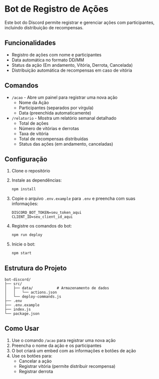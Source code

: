 # Bot de Registro de Ações

Este bot do Discord permite registrar e gerenciar ações com participantes, incluindo distribuição de recompensas.

## Funcionalidades

- Registro de ações com nome e participantes
- Data automática no formato DD/MM
- Status da ação (Em andamento, Vitória, Derrota, Cancelada)
- Distribuição automática de recompensas em caso de vitória

## Comandos

- `/acao` - Abre um painel para registrar uma nova ação
  - Nome da Ação
  - Participantes (separados por vírgula)
  - Data (preenchida automaticamente)
- `/relatorio` - Mostra um relatório semanal detalhado
  - Total de ações
  - Número de vitórias e derrotas
  - Taxa de vitória
  - Total de recompensas distribuídas
  - Status das ações (em andamento, canceladas)

## Configuração

1. Clone o repositório
2. Instale as dependências:
   ```bash
   npm install
   ```

3. Copie o arquivo `.env.example` para `.env` e preencha com suas informações:
   ```
   DISCORD_BOT_TOKEN=seu_token_aqui
   CLIENT_ID=seu_client_id_aqui
   ```

4. Registre os comandos do bot:
   ```bash
   npm run deploy
   ```

5. Inicie o bot:
   ```bash
   npm start
   ```

## Estrutura do Projeto

```
bot-discord/
├── src/
│   ├── data/           # Armazenamento de dados
│   │   └── actions.json
│   └── deploy-commands.js
├── .env
├── .env.example
├── index.js
└── package.json
```

## Como Usar

1. Use o comando `/acao` para registrar uma nova ação
2. Preencha o nome da ação e os participantes
3. O bot criará um embed com as informações e botões de ação
4. Use os botões para:
   - Cancelar a ação
   - Registrar vitória (permite distribuir recompensa)
   - Registrar derrota